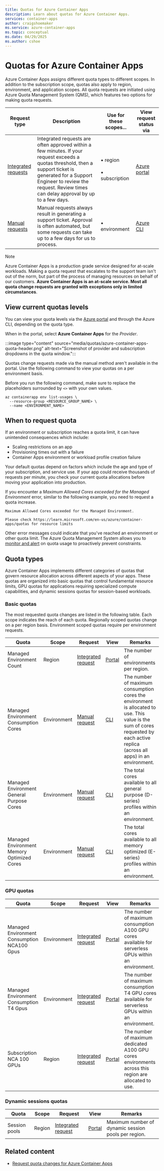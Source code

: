 ```yaml
---
title: Quotas for Azure Container Apps
description: Learn about quotas for Azure Container Apps.
services: container-apps
author: craigshoemaker
ms.service: azure-container-apps
ms.topic: conceptual
ms.date: 04/29/2025
ms.author: cshoe
---
```


# Quotas for Azure Container Apps

Azure Container Apps assigns different quota types to different scopes. In addition to the subscription scope, quotas also apply to region, environment, and application scopes. All quota requests are initiated using Azure Quota Management System (QMS), which features two options for making quota requests.

| Request type| Description | Use for these scopes... | View request status via |
|---|---|---|---|
| [Integrated requests](quota-requests.md#integrated-requests) | Integrated requests are often approved within a few minutes. If your request exceeds a quotas threshold, then a support ticket is generated for a Support Engineer to review the request. Review times can delay approval by up to a few days. | ▪ region<br><br>▪ subscription | [Azure portal](#list-usage-portal) |
| [Manual requests](quota-requests.md#manual-requests) | Manual requests always result in generating a support ticket. Approval is often automated, but some requests can take up to a few days for us to process. | ▪ environment | [Azure CLI](#list-usage-cli) |
  
> [!NOTE]
> Azure Container Apps is a production grade service designed for at-scale workloads. Making a quota request that escalates to the support team isn't out of the norm, but part of the process of managing resources on behalf of our customers. **Azure Container Apps is an at-scale service. Most all quota change requests are granted with exceptions only in limited circumstances**.

## View current quotas levels

<a name="list-usage-portal"></a>

You can view your quota levels via the [Azure portal](https://ms.portal.azure.com/#view/Microsoft_Azure_Capacity/QuotaMenuBlade/~/myQuotas) and through the Azure CLI, depending on the quota type.

When in the portal, select **Azure Container Apps** for the *Provider*.

:::image type="content" source="media/quotas/azure-container-apps-quota-header.png" alt-text="Screenshot of provider and subscription dropdowns in the quota window.":::

<a id="list-usage-cli"></a>

Quotas change requests made via the manual method aren't available in the portal. Use the following command to view your quotas on a per environment basis.

Before you run the following command, make sure to replace the placeholders surrounded by `<>` with your own values.

```azurecli
az containerapp env list-usages \
  --resource-group <RESOURCE_GROUP_NAME> \
  --name <ENVIRONMENT_NAME>
```

## When to request quota

If an environment or subscription reaches a quota limit, it can have unintended consequences which include:

- Scaling restrictions on an app
- Provisioning times out with a failure
- Container Apps environment or workload profile creation failure

Your default quotas depend on factors which include the age and type of your subscription, and service use. If your app could receive thousands of requests per minute, you check your current quota allocations before moving your application into production.

If you encounter a *Maximum Allowed Cores exceeded for the Managed Environment* error, similar to the following example, you need to request a quota increase.

```text
Maximum Allowed Cores exceeded for the Managed Environment.

Please check https://learn.microsoft.com/en-us/azure/container-apps/quotas for resource limits
```

Other error messages could indicate that you've reached an environment or other quota limit. The Azure Quota Management System allows you to [monitor and alert](/azure/quotas/monitoring-alerting) on quota usage to proactively prevent constraints.

## Quota types

Azure Container Apps implements different categories of quotas that govern resource allocation across different aspects of your apps. These quotas are organized into basic quotas that control fundamental resource limits, GPU quotas for applications requiring specialized compute capabilities, and dynamic sessions quotas for session-based workloads.

### Basic quotas

The most requested quota changes are listed in the following table. Each scope indicates the reach of each quota. Regionally scoped quotas change on a per region basis. Environment scoped quotas require per environment requests.

| Quota | Scope | Request | View | Remarks |
|---|---|---|---|---|
| Managed Environment Count | Region | [Integrated request](quota-requests.md#integrated-requests) | [Portal](#list-usage-portal) | The number of environments per region. |
| Managed Environment Consumption Cores | Environment | [Manual request](quota-requests.md#manual-requests) | [CLI](#list-usage-cli) | The number of maximum consumption cores the environment is allocated to use. This value is the sum of cores requested by each active replica (across all apps) in an environment. |
| Managed Environment General Purpose Cores | Environment | [Manual request](quota-requests.md#manual-requests) | [CLI](#list-usage-cli) | The total cores available to all general purpose (D-series) profiles within an environment. |
| Managed Environment Memory Optimized Cores | Environment | [Manual request](quota-requests.md#manual-requests) | [CLI](#list-usage-cli) | The total cores available to all memory optimized (E-series) profiles within an environment. |

### GPU quotas

| Quota | Scope | Request | View | Remarks |
|--|--|--|--|--|
| Managed Environment Consumption NCA100 Gpus | Environment | [Integrated request](quota-requests.md#integrated-requests) | [Portal](#list-usage-portal) | The number of maximum consumption A100 GPU cores available for serverless GPUs within an environment. |
| Managed Environment Consumption T4 Gpus | Environment | [Integrated request](quota-requests.md#integrated-requests) | [Portal](#list-usage-portal) | The number of maximum consumption T4 GPU cores available for serverless GPUs within an environment. |
| Subscription NCA 100 GPUs | Region | [Integrated request](quota-requests.md#integrated-requests) | [Portal](#list-usage-portal) | The number of maximum dedicated A100 GPU cores environments across this region are allocated to use. |

### Dynamic sessions quotas

| Quota | Scope | Request | View | Remarks |
|--|--|--|--|--|
| Session pools | Region | [Integrated request](quota-requests.md#integrated-requests) | [Portal](#list-usage-portal) | Maximum number of dynamic session pools per region. |

## Related content

- [Request quota changes for Azure Container Apps](./quota-requests.md)